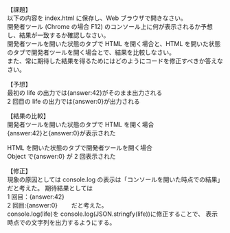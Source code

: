【課題】  
以下の内容を index.html に保存し、Web ブラウザで開きなさい。  
開発者ツール (Chrome の場合 F12) のコンソール上に何が表示されるか予想し、結果が一致するか確認しなさい。  
開発者ツールを開いた状態のタブで HTML を開く場合と、HTML を開いた状態のタブで開発者ツールを開く場合とで、結果を比較しなさい。  
また、常に期待した結果を得るためにはどのようにコードを修正すべきか答えなさい。

【予想】  
最初の life の出力では{answer:42}がそのまま出力される  
2 回目の life の出力では{answer:0}が出力される

【結果の比較】  
開発者ツールを開いた状態のタブで HTML を開く場合  
{answer:42}と{answer:0}が表示された

HTML を開いた状態のタブで開発者ツールを開く場合  
Object で{answer:0} が 2 回表示された

【修正】  
現象の原因としては console.log の表示は「コンソールを開いた時点での結果」だと考えた。
期待結果としては  
1 回目：{answer:42}  
2 回目:{answer:0}　　
だと考えた。  
console.log(life)を console.log(JSON.stringfy(life))に修正することで、 表示時点での文字列を出力するようにする。
